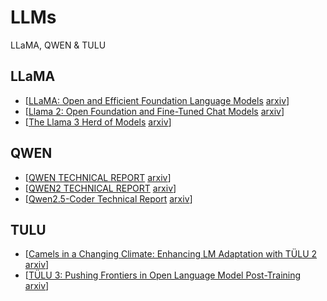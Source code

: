 # LLMs
LLaMA, QWEN &amp; TULU

## LLaMA
* [[LLaMA: Open and Efficient Foundation Language Models](./LLaMA/2302.13971v1.pdf) [arxiv](https://arxiv.org/abs/2302.13971)]
* [[Llama 2: Open Foundation and Fine-Tuned Chat Models](./LLaMA/2307.09288v2.pdf) [arxiv](https://arxiv.org/abs/2307.09288)]
* [[The Llama 3 Herd of Models](./LLaMA/2407.21783v3.pdf) [arxiv](https://arxiv.org/abs/2407.21783)]

## QWEN
* [[QWEN TECHNICAL REPORT](./QWEN/2309.16609v1.pdf) [arxiv](https://arxiv.org/abs/2309.16609)]
* [[QWEN2 TECHNICAL REPORT](./QWEN/2407.10671v4.pdf) [arxiv](https://arxiv.org/abs/2407.10671)]
* [[Qwen2.5-Coder Technical Report](./QWEN/2409.12186v3.pdf) [arxiv](https://arxiv.org/abs/2409.12186)]

## TULU
* [[Camels in a Changing Climate: Enhancing LM Adaptation with TÜLU 2](./TULU/2311.10702v2.pdf) [arxiv](https://arxiv.org/abs/2311.10702)]
* [[TÜLU 3: Pushing Frontiers in Open Language Model Post-Training](./TULU/2411.15124v2.pdf) [arxiv](https://arxiv.org/abs/2411.15124)]
